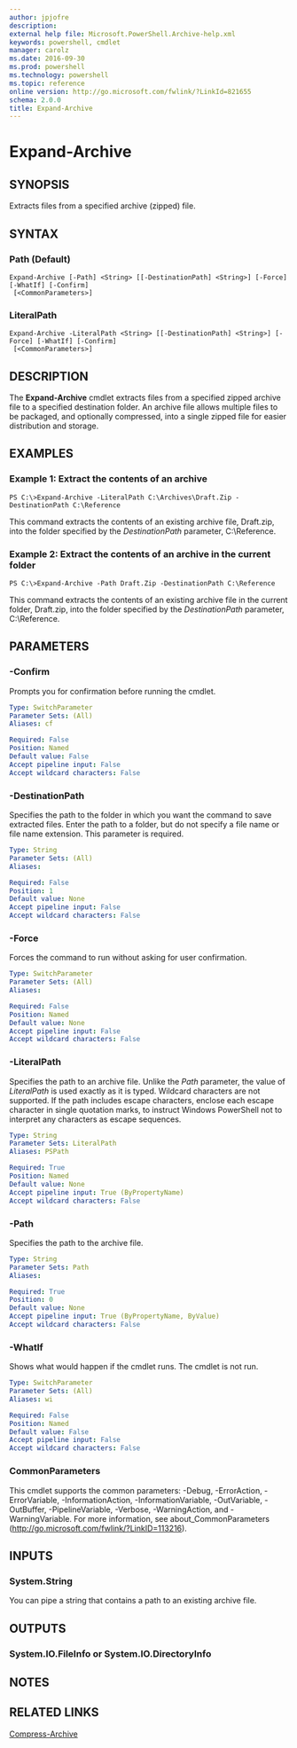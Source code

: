 ```yaml
---
author: jpjofre
description: 
external help file: Microsoft.PowerShell.Archive-help.xml
keywords: powershell, cmdlet
manager: carolz
ms.date: 2016-09-30
ms.prod: powershell
ms.technology: powershell
ms.topic: reference
online version: http://go.microsoft.com/fwlink/?LinkId=821655
schema: 2.0.0
title: Expand-Archive
---
```


# Expand-Archive

## SYNOPSIS
Extracts files from a specified archive (zipped) file.

## SYNTAX

### Path (Default)
```
Expand-Archive [-Path] <String> [[-DestinationPath] <String>] [-Force] [-WhatIf] [-Confirm]
 [<CommonParameters>]
```

### LiteralPath
```
Expand-Archive -LiteralPath <String> [[-DestinationPath] <String>] [-Force] [-WhatIf] [-Confirm]
 [<CommonParameters>]
```

## DESCRIPTION
The **Expand-Archive** cmdlet extracts files from a specified zipped archive file to a specified destination folder.
An archive file allows multiple files to be packaged, and optionally compressed, into a single zipped file for easier distribution and storage.

## EXAMPLES

### Example 1: Extract the contents of an archive
```
PS C:\>Expand-Archive -LiteralPath C:\Archives\Draft.Zip -DestinationPath C:\Reference
```

This command extracts the contents of an existing archive file, Draft.zip, into the folder specified by the *DestinationPath* parameter, C:\Reference.

### Example 2: Extract the contents of an archive in the current folder
```
PS C:\>Expand-Archive -Path Draft.Zip -DestinationPath C:\Reference
```

This command extracts the contents of an existing archive file in the current folder, Draft.zip, into the folder specified by the *DestinationPath* parameter, C:\Reference.

## PARAMETERS

### -Confirm
Prompts you for confirmation before running the cmdlet.

```yaml
Type: SwitchParameter
Parameter Sets: (All)
Aliases: cf

Required: False
Position: Named
Default value: False
Accept pipeline input: False
Accept wildcard characters: False
```

### -DestinationPath
Specifies the path to the folder in which you want the command to save extracted files.
Enter the path to a folder, but do not specify a file name or file name extension.
This parameter is required.

```yaml
Type: String
Parameter Sets: (All)
Aliases: 

Required: False
Position: 1
Default value: None
Accept pipeline input: False
Accept wildcard characters: False
```

### -Force
Forces the command to run without asking for user confirmation.

```yaml
Type: SwitchParameter
Parameter Sets: (All)
Aliases: 

Required: False
Position: Named
Default value: None
Accept pipeline input: False
Accept wildcard characters: False
```

### -LiteralPath
Specifies the path to an archive file.
Unlike the *Path* parameter, the value of *LiteralPath* is used exactly as it is typed.
Wildcard characters are not supported.
If the path includes escape characters, enclose each escape character in single quotation marks, to instruct Windows PowerShell not to interpret any characters as escape sequences.

```yaml
Type: String
Parameter Sets: LiteralPath
Aliases: PSPath

Required: True
Position: Named
Default value: None
Accept pipeline input: True (ByPropertyName)
Accept wildcard characters: False
```

### -Path
Specifies the path to the archive file.

```yaml
Type: String
Parameter Sets: Path
Aliases: 

Required: True
Position: 0
Default value: None
Accept pipeline input: True (ByPropertyName, ByValue)
Accept wildcard characters: False
```

### -WhatIf
Shows what would happen if the cmdlet runs.
The cmdlet is not run.

```yaml
Type: SwitchParameter
Parameter Sets: (All)
Aliases: wi

Required: False
Position: Named
Default value: False
Accept pipeline input: False
Accept wildcard characters: False
```

### CommonParameters
This cmdlet supports the common parameters: -Debug, -ErrorAction, -ErrorVariable, -InformationAction, -InformationVariable, -OutVariable, -OutBuffer, -PipelineVariable, -Verbose, -WarningAction, and -WarningVariable. For more information, see about_CommonParameters (http://go.microsoft.com/fwlink/?LinkID=113216).

## INPUTS

### System.String
You can pipe a string that contains a path to an existing archive file.

## OUTPUTS

### System.IO.FileInfo or System.IO.DirectoryInfo

## NOTES

## RELATED LINKS

[Compress-Archive](Compress-Archive.md)

